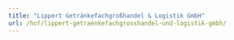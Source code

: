 ```yaml
---
title: "Lippert Getränkefachgroßhandel & Logistik GmbH"
url: /hof/lippert-getraenkefachgrosshandel-und-logistik-gmbh/
---
```

